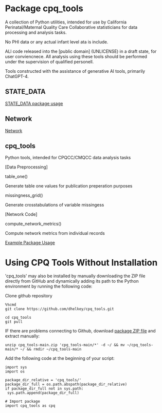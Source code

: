 # Package cpq_tools

A collection of Python utilities, intended for use by California Perinatal/Maternal Quality Care Collaborative statisticians for data processing and analysis tasks.

No PHI data or any actual infant level ata is include.

ALl code released into the [public domain] (UNLICENSE) in a draft state, for user conviencnece. All analysis using these tools should be performed under the supervision of qualified personell.

Tools constructed with the assistance of generative AI tools, primarily ChatGPT-4.

## STATE_DATA

[STATE_DATA package usage](STATE_DATA_README.md)

## Network

[Network](NETWORK_EXAMPLE.ipynb)

## cpq_tools

Python tools, intended for CPQCC/CMQCC data analysis tasks

[Data Preprocessing]

table_one() 

Generate table one values for publication preperation purposes

missingness_grid()

Generate crosstabulations of variable missingess


[Network Code]

compute_network_metrics()

Compute network metrics from individual records

[Example Package Usage](EXAMPLE.ipynb)


# Using CPQ Tools Without Installation

'cpq_tools' may also be installed by manually downloading the ZIP file directly from GitHub and dynamically adding its path to the Python environment by running the following code:

Clone github repository
```
%%cmd 
git clone https://github.com/dhelkey/cpq_tools.git
```

```
cd cpq_tools
git pull
```

IF there are problems connecting to Github, download [package ZIP file](https://github.com/dhelkey/cpq_tools.git) and extract manually:
```
unzip cpq_tools-main.zip 'cpq_tools-main/*' -d ~/ && mv ~/cpq_tools-main/* ~/ && rmdir ~/cpq_tools-main
```

Add the following code at the beginning of your script:

   ```
import sys
import os

package_dir_relative = 'cpq_tools/'
package_dir_full = os.path.abspath(package_dir_relative)
if package_dir_full not in sys.path:
    sys.path.append(package_dir_full)

# Import package
import cpq_tools as cpq
```
